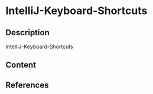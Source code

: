 # IntelliJ-Keyboard-Shortcuts

## Description

IntelliJ-Keyboard-Shortcuts

## Content



## References


